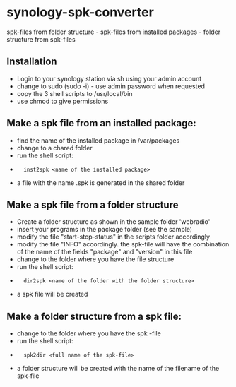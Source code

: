 # synology-spk-converter

spk-files from folder structure - spk-files from installed packages - folder structure from spk-files

##	Installation
-	Login to your synology station via sh using your admin account
-	change to sudo (sudo -i) - use admin password when requested
-	copy the 3 shell scripts to /usr/local/bin
-	use chmod to give permissions

##	Make a spk file from an installed package:
-	find the name of the installed package in /var/packages
-	change to a chared folder
-	run the shell script:
-		inst2spk <name of the installed package>
-	a file with the name <name of the installed package>.spk is generated in the shared folder

##	Make a spk file from a folder structure
-	Create a folder structure as shown in the sample folder 'webradio'
-	insert your programs in the package folder (see the sample)
-	modify the file "start-stop-status" in the scripts folder accordingly
-	modify the file "INFO" accordingly. the spk-file will have the combination of the name of the fields "package" and "version" in this file
-	change to the folder where you have the file structure
-	run the shell script:
-		dir2spk <name of the folder with the folder structure>
-	a spk file will be created

##	Make a folder structure from a spk file:
-	change to the folder where you have the spk -file
-	run the shell script:
-		spk2dir <full name of the spk-file>
-	a folder structure will be created with the name of the filename of the spk-file
